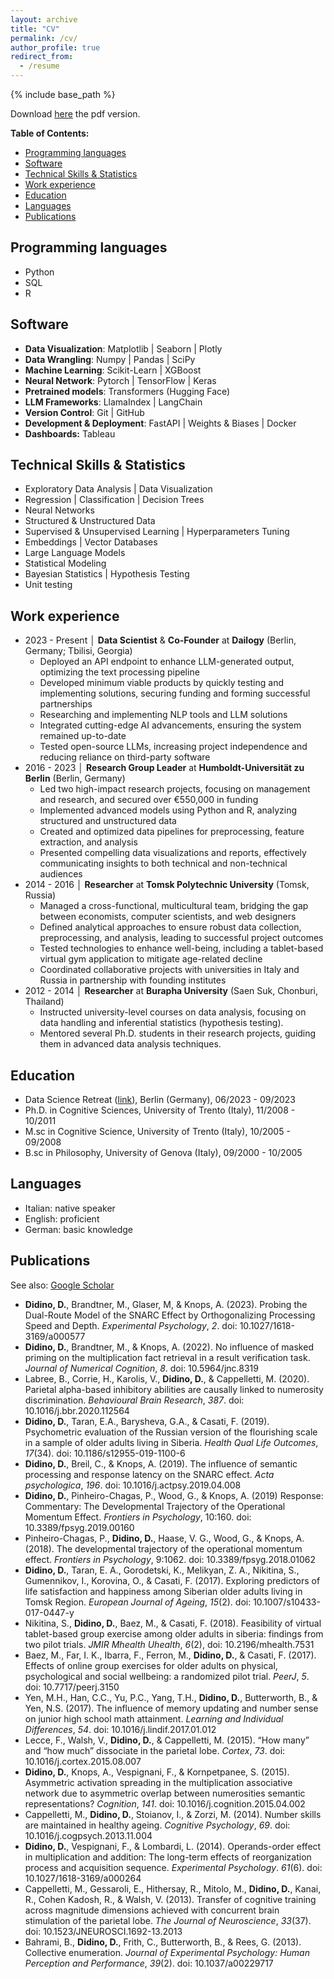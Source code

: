 ```yaml
---
layout: archive
title: "CV"
permalink: /cv/
author_profile: true
redirect_from:
  - /resume
---
```


{% include base_path %}

Download [here](/files/DanieleDidino_Resume.pdf) the pdf version.

**Table of Contents:**
- [Programming languages](#programming-languages)
- [Software](#software)
- [Technical Skills \& Statistics](#technical-skills--statistics)
- [Work experience](#work-experience)
- [Education](#education)
- [Languages](#languages)
- [Publications](#publications)


Programming languages
------
* Python
* SQL
* R


Software
------
- **Data Visualization**: Matplotlib | Seaborn | Plotly
- **Data Wrangling**: Numpy | Pandas | SciPy
- **Machine Learning**: Scikit-Learn | XGBoost
- **Neural Network**: Pytorch | TensorFlow | Keras
- **Pretrained models**: Transformers (Hugging Face)
- **LLM Frameworks**: LlamaIndex | LangChain
- **Version Control**: Git | GitHub 
- **Development & Deployment**: FastAPI | Weights & Biases | Docker
- **Dashboards:** Tableau


Technical Skills & Statistics
------
* Exploratory Data Analysis | Data Visualization
* Regression | Classification | Decision Trees
* Neural Networks
* Structured & Unstructured Data
* Supervised & Unsupervised Learning | Hyperparameters Tuning
* Embeddings | Vector Databases
* Large Language Models
* Statistical Modeling
* Bayesian Statistics | Hypothesis Testing
* Unit testing


Work experience
------
* 2023 - Present │ **Data Scientist** & **Co-Founder** at **Dailogy** (Berlin, Germany; Tbilisi, Georgia)
  * Deployed an API endpoint to enhance LLM-generated output, optimizing the text processing pipeline
  * Developed minimum viable products by quickly testing and implementing solutions, securing funding and forming successful partnerships
  * Researching and implementing NLP tools and LLM solutions
  * Integrated cutting-edge AI advancements, ensuring the system remained up-to-date
  * Tested open-source LLMs, increasing project independence and reducing reliance on third-party software
* 2016 - 2023 │ **Research Group Leader** at **Humboldt-Universität zu Berlin** (Berlin, Germany)
  * Led two high-impact research projects, focusing on management and research, and secured over €550,000 in funding
  * Implemented advanced models using Python and R, analyzing structured and unstructured data
  * Created and optimized data pipelines for preprocessing, feature extraction, and analysis
  * Presented compelling data visualizations and reports, effectively communicating insights to both technical and non-technical audiences
* 2014 - 2016 │ **Researcher** at **Tomsk Polytechnic University** (Tomsk, Russia)
  * Managed a cross-functional, multicultural team, bridging the gap between economists, computer scientists, and web designers
  * Defined analytical approaches to ensure robust data collection, preprocessing, and analysis, leading to successful project outcomes
  * Tested technologies to enhance well-being, including a tablet-based virtual gym application to mitigate age-related decline
  * Coordinated collaborative projects with universities in Italy and Russia in partnership with founding institutes
* 2012 - 2014  │ **Researcher** at **Burapha University** (Saen Suk, Chonburi, Thailand)
  * Instructed university-level courses on data analysis, focusing on data handling and inferential statistics (hypothesis testing).
  * Mentored several Ph.D. students in their research projects, guiding them in advanced data analysis techniques.


Education
------
* Data Science Retreat ([link](https://datascienceretreat.com/)), Berlin (Germany), 06/2023 - 09/2023
* Ph.D. in Cognitive Sciences, University of Trento (Italy), 11/2008 - 10/2011
* M.sc in Cognitive Science, University of Trento (Italy), 10/2005 - 09/2008
* B.sc in Philosophy, University of Genova (Italy), 09/2000 - 10/2005


Languages
------
* Italian: native speaker
* English: proficient
* German: basic knowledge


Publications
------
See also: [Google Scholar](https://scholar.google.com/citations?user=M3qWuYcAAAAJ&hl=en&oi=ao)

* **Didino, D.**, Brandtner, M., Glaser, M, & Knops, A. (2023). Probing the Dual-Route Model of the SNARC Effect by Orthogonalizing Processing Speed and Depth. *Experimental Psychology*, *2*. doi: 10.1027/1618-3169/a000577
* **Didino, D.**, Brandtner, M., & Knops, A. (2022). No influence of masked priming on the multiplication fact retrieval in a result verification task. *Journal of Numerical Cognition*, *8*. doi: 10.5964/jnc.8319 
* Labree, B., Corrie, H., Karolis, V., **Didino, D.**, & Cappelletti, M. (2020). Parietal alpha-based inhibitory abilities are causally linked to numerosity discrimination. *Behavioural Brain Research*, *387*. doi: 10.1016/j.bbr.2020.112564
* **Didino, D.**, Taran, E.A., Barysheva, G.A., & Casati, F. (2019). Psychometric evaluation of the Russian version of the flourishing scale in a sample of older adults living in Siberia. *Health Qual Life Outcomes*, *17*(34). doi: 10.1186/s12955-019-1100-6
* **Didino, D.**, Breil, C., & Knops, A. (2019). The influence of semantic processing and response latency on the SNARC effect. *Acta psychologica*, *196*. doi: 10.1016/j.actpsy.2019.04.008
* **Didino, D.**, Pinheiro-Chagas, P., Wood, G., & Knops, A. (2019) Response: Commentary: The Developmental Trajectory of the Operational Momentum Effect. *Frontiers in Psychology*, 10:160. doi: 10.3389/fpsyg.2019.00160
* Pinheiro-Chagas, P., **Didino, D.**, Haase, V. G., Wood, G., & Knops, A. (2018). The developmental trajectory of the operational momentum effect. *Frontiers in Psychology*, 9:1062. doi: 10.3389/fpsyg.2018.01062
* **Didino, D.**, Taran, E. A., Gorodetski, K., Melikyan, Z. A., Nikitina, S., Gumennikov, I., Korovina, O., & Casati, F. (2017). Exploring predictors of life satisfaction and happiness among Siberian older adults living in Tomsk Region. *European Journal of Ageing*, *15*(2). doi: 10.1007/s10433-017-0447-y
* Nikitina, S., **Didino, D.**, Baez, M., & Casati, F. (2018). Feasibility of virtual tablet-based group exercise among older adults in siberia: findings from two pilot trials. *JMIR Mhealth Uhealth*, *6*(2), doi: 10.2196/mhealth.7531
* Baez, M., Far, I. K., Ibarra, F., Ferron, M., **Didino, D.**, & Casati, F. (2017). Effects of online group exercises for older adults on physical, psychological and social wellbeing: a randomized pilot trial. *PeerJ*, *5*. doi: 10.7717/peerj.3150
* Yen, M.H., Han, C.C., Yu, P.C., Yang, T.H., **Didino, D.**, Butterworth, B., & Yen, N.S. (2017). The influence of memory updating and number sense on junior high school math attainment. *Learning and Individual Differences*, *54*. doi: 10.1016/j.lindif.2017.01.012
* Lecce, F., Walsh, V., **Didino, D.**, & Cappelletti, M. (2015). “How many” and “how much” dissociate in the parietal lobe. *Cortex*, *73*. doi: 10.1016/j.cortex.2015.08.007
* **Didino, D.**, Knops, A., Vespignani, F., & Kornpetpanee, S. (2015). Asymmetric activation spreading in the multiplication associative network due to asymmetric overlap between numerosities semantic representations? *Cognition*, *141*. doi: 10.1016/j.cognition.2015.04.002
* Cappelletti, M., **Didino, D.**, Stoianov, I., & Zorzi, M. (2014). Number skills are maintained in healthy ageing. *Cognitive Psychology*, *69*. doi: 10.1016/j.cogpsych.2013.11.004
* **Didino, D.**, Vespignani, F., & Lombardi, L. (2014). Operands-order effect in multiplication and addition: The long-term effects of reorganization process and acquisition sequence. *Experimental Psychology*. *61*(6). doi: 10.1027/1618-3169/a000264
* Cappelletti, M., Gessaroli, E., Hithersay, R., Mitolo, M., **Didino, D.**, Kanai, R., Cohen Kadosh, R., & Walsh, V. (2013). Transfer of cognitive training across magnitude dimensions achieved with concurrent brain stimulation of the parietal lobe. *The Journal of Neuroscience*, *33*(37). doi: 10.1523/JNEUROSCI.1692-13.2013
* Bahrami, B., **Didino, D.**, Frith, C., Butterworth, B., & Rees, G. (2013). Collective enumeration. *Journal of Experimental Psychology: Human Perception and Performance*, *39*(2). doi: 10.1037/a00229717

